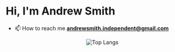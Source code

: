 <p align="center">
  <h1>Hi, I'm Andrew Smith</h1>
</p>

- 📫 How to reach me **andrewsmith.independent@gmail.com**

<div align="center">
  <img src="https://github-readme-stats.vercel.app/api/top-langs/?username=andrew-smith-93&layout=compact&langs_count=30" alt="Top Langs">
</div>
